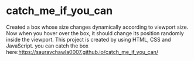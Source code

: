 # catch_me_if_you_can
Created a box whose size changes dynamically according to viewport size. Now when you hover over the box, it should change its position randomly inside the viewport. This project is created by using HTML, CSS and JavaScript.
you can catch the box here:https://sauravchawla0007.github.io/catch_me_if_you_can/
